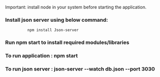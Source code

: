 Important:
  install node in your system before starting the application.


### Install json server using below command: 
              npm install Json-server 

### Run npm start to install required modules/libraries

### To run application :  npm start

### To run json server :  json-server --watch db.json --port 3030
